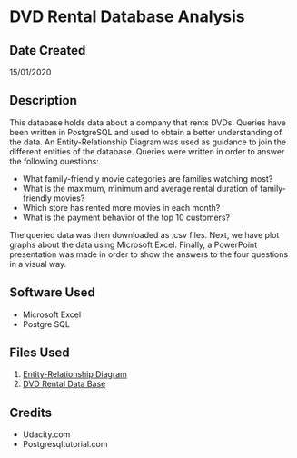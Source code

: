 # DVD Rental Database Analysis

## Date Created

15/01/2020

## Description

This database holds data about a company that rents DVDs. Queries have been written in PostgreSQL and used to obtain a better understanding of the data. An Entity-Relationship Diagram was used as guidance to join the different entities of the database. Queries were written in order to answer the following questions: 

* What family-friendly movie categories are families watching most?
* What is the maximum, minimum and average rental duration of family-friendly movies?
* Which store has rented more movies in each month?
* What is the payment behavior of the top 10 customers?

The queried data was then downloaded as .csv files. Next, we have plot graphs about the data using
Microsoft Excel. Finally, a PowerPoint presentation was made in order to show the answers to the four
questions in a visual way.   

## Software Used

* Microsoft Excel 
* Postgre SQL

## Files Used

1. [Entity-Relationship Diagram](https://www.postgresqltutorial.com/postgresql-sample-database/)
2. [DVD Rental Data Base](https://www.postgresqltutorial.com/postgresql-sample-database/)

## Credits

* Udacity.com
* Postgresqltutorial.com

